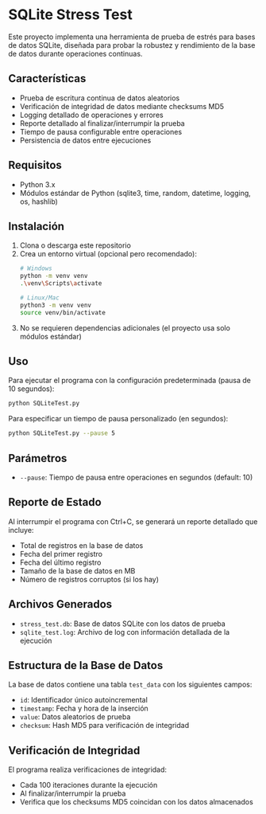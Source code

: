 # SQLite Stress Test


Este proyecto implementa una herramienta de prueba de estrés para bases de datos SQLite, diseñada para probar la robustez y rendimiento de la base de datos durante operaciones continuas.

## Características

- Prueba de escritura continua de datos aleatorios
- Verificación de integridad de datos mediante checksums MD5
- Logging detallado de operaciones y errores
- Reporte detallado al finalizar/interrumpir la prueba
- Tiempo de pausa configurable entre operaciones
- Persistencia de datos entre ejecuciones

## Requisitos

- Python 3.x
- Módulos estándar de Python (sqlite3, time, random, datetime, logging, os, hashlib)

## Instalación

1. Clona o descarga este repositorio
2. Crea un entorno virtual (opcional pero recomendado):
   ```bash
   # Windows
   python -m venv venv
   .\venv\Scripts\activate

   # Linux/Mac
   python3 -m venv venv
   source venv/bin/activate
   ```
3. No se requieren dependencias adicionales (el proyecto usa solo módulos estándar)

## Uso

Para ejecutar el programa con la configuración predeterminada (pausa de 10 segundos):

```bash
python SQLiteTest.py
```

Para especificar un tiempo de pausa personalizado (en segundos):

```bash
python SQLiteTest.py --pause 5
```

## Parámetros

- `--pause`: Tiempo de pausa entre operaciones en segundos (default: 10)

## Reporte de Estado

Al interrumpir el programa con Ctrl+C, se generará un reporte detallado que incluye:
- Total de registros en la base de datos
- Fecha del primer registro
- Fecha del último registro
- Tamaño de la base de datos en MB
- Número de registros corruptos (si los hay)

## Archivos Generados

- `stress_test.db`: Base de datos SQLite con los datos de prueba
- `sqlite_test.log`: Archivo de log con información detallada de la ejecución

## Estructura de la Base de Datos

La base de datos contiene una tabla `test_data` con los siguientes campos:
- `id`: Identificador único autoincremental
- `timestamp`: Fecha y hora de la inserción
- `value`: Datos aleatorios de prueba
- `checksum`: Hash MD5 para verificación de integridad

## Verificación de Integridad

El programa realiza verificaciones de integridad:
- Cada 100 iteraciones durante la ejecución
- Al finalizar/interrumpir la prueba
- Verifica que los checksums MD5 coincidan con los datos almacenados
